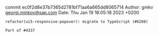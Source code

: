 commit ec0f2d8e37b7365d2781bf71aa6a665dd8065714
Author: gmkv <georgi.minkov@sap.com>
Date:   Thu Jan 19 18:05:18 2023 +0200

    refactor(ui5-responsive-popover): migrate to TypeScript (#6288)
    
    Part of #4337
